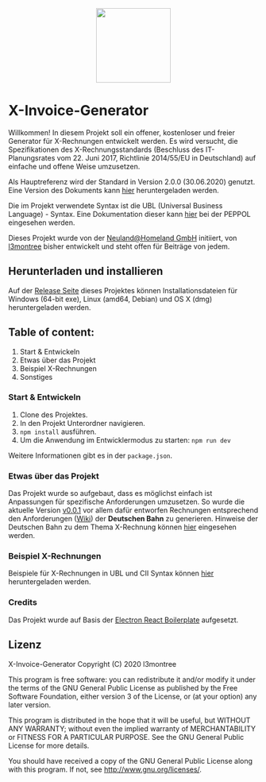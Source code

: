 <div align="center">
<a href="https://l3montree.com"><img align="center" width="150" src=https://l3montree.com/_next/image?url=https%3A%2F%2Fcms.l3montree.com%2Fuploads%2FX_Invoice_Logo_abc7b64e24.svg&w=48&q=75 /></a>
<div align="left">

# X-Invoice-Generator

Willkommen! In diesem Projekt soll ein offener, kostenloser und freier Generator für X-Rechnungen entwickelt werden. Es wird versucht, die Spezifikationen des X-Rechnungsstandards (Beschluss des IT-Planungsrates vom 22. Juni 2017, Richtlinie 2014/55/EU in Deutschland) auf einfache und offene Weise umzusetzen.

Als Hauptreferenz wird der Standard in Version 2.0.0 (30.06.2020) genutzt. Eine Version des Dokuments kann [hier](https://www.xoev.de/sixcms/media.php/13/200-XRechnung-2020-06-30.pdf) heruntergeladen werden.

Die im Projekt verwendete Syntax ist die UBL (Universal Business Language) - Syntax. Eine Dokumentation dieser kann [hier](https://docs.peppol.eu/poacc/billing/3.0/syntax/ubl-invoice/tree/) bei der PEPPOL eingesehen werden.

Dieses Projekt wurde von der [Neuland@Homeland GmbH](https://neuland-homeland.de) initiiert, von [l3montree](https://l3montree.com) bisher entwickelt und steht offen für Beiträge von jedem.

## Herunterladen und installieren

Auf der [Release Seite](https://gitlab.com/l3montree/x-invoice/x-invoice-generator/-/releases) dieses Projektes können Installationsdateien für Windows (64-bit exe), Linux (amd64, Debian) und OS X (dmg) heruntergeladen werden.

## Table of content:

1. Start & Entwickeln
2. Etwas über das Projekt
3. Beispiel X-Rechnungen
4. Sonstiges

### Start & Entwickeln

1. Clone des Projektes.
2. In den Projekt Unterordner navigieren.
3. `npm install` ausführen.
4. Um die Anwendung im Entwicklermodus zu starten: `npm run dev`

Weitere Informationen gibt es in der `package.json`.

### Etwas über das Projekt

Das Projekt wurde so aufgebaut, dass es möglichst einfach ist Anpassungen für spezifische Anforderungen umzusetzen. So wurde die aktuelle Version [v0.0.1](https://gitlab.com/l3montree/x-invoice/x-invoice-generator/-/releases) vor allem dafür entworfen Rechnungen entsprechend den Anforderungen ([Wiki](<https://gitlab.com/l3montree/x-invoice-generator/-/wikis/documentation/specific_requirements_XInvoice/Deutsche_Bahn/Deutsche_Bahn_XInvoice_Requirements_(UBL)>)) der **Deutschen Bahn** zu generieren. Hinweise der Deutschen Bahn zu dem Thema X-Rechnung können [hier](https://www.deutschebahn.com/de/geschaefte/lieferantenportal/informationsservice/FAQs-rund-um-das-Thema-Rechnungsstellung-5570102) eingesehen werden.

### Beispiel X-Rechnungen

Beispiele für X-Rechnungen in UBL und CII Syntax können [hier](https://basket.l3montree.com/s/BwpsnCQRTfiRckW) heruntergeladen werden.

### Credits

Das Projekt wurde auf Basis der [Electron React Boilerplate](https://github.com/electron-react-boilerplate/electron-react-boilerplate) aufgesetzt.

## Lizenz

X-Invoice-Generator
Copyright (C) 2020 l3montree

This program is free software: you can redistribute it and/or modify
it under the terms of the GNU General Public License as published by
the Free Software Foundation, either version 3 of the License, or
(at your option) any later version.

This program is distributed in the hope that it will be useful,
but WITHOUT ANY WARRANTY; without even the implied warranty of
MERCHANTABILITY or FITNESS FOR A PARTICULAR PURPOSE. See the
GNU General Public License for more details.

You should have received a copy of the GNU General Public License
along with this program. If not, see <http://www.gnu.org/licenses/>.
